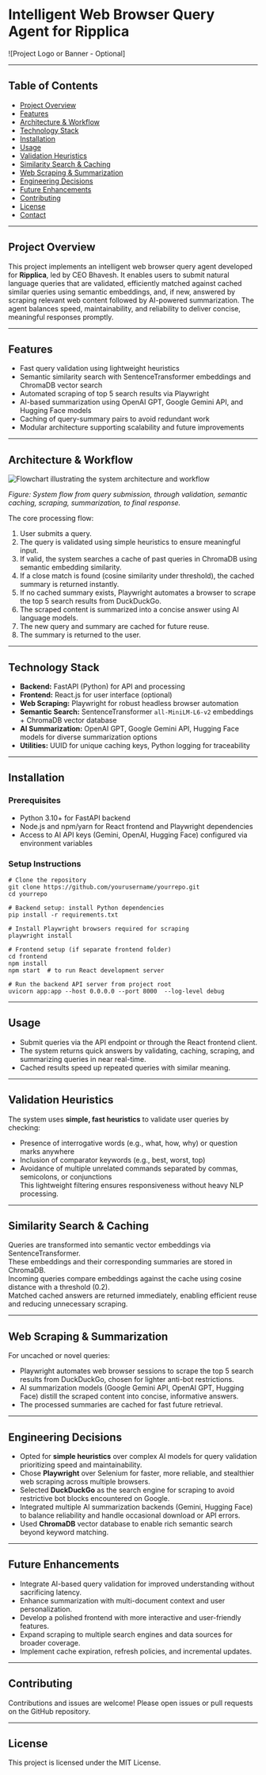 # Intelligent Web Browser Query Agent for Ripplica

![Project Logo or Banner - Optional]

---

## Table of Contents
- [Project Overview](#project-overview)
- [Features](#features)
- [Architecture & Workflow](#architecture--workflow)
- [Technology Stack](#technology-stack)
- [Installation](#installation)
- [Usage](#usage)
- [Validation Heuristics](#validation-heuristics)
- [Similarity Search & Caching](#similarity-search--caching)
- [Web Scraping & Summarization](#web-scraping--summarization)
- [Engineering Decisions](#engineering-decisions)
- [Future Enhancements](#future-enhancements)
- [Contributing](#contributing)
- [License](#license)
- [Contact](#contact)

---

## Project Overview

This project implements an intelligent web browser query agent developed for **Ripplica**, led by CEO Bhavesh. It enables users to submit natural language queries that are validated, efficiently matched against cached similar queries using semantic embeddings, and, if new, answered by scraping relevant web content followed by AI-powered summarization. The agent balances speed, maintainability, and reliability to deliver concise, meaningful responses promptly.

---

## Features

- Fast query validation using lightweight heuristics  
- Semantic similarity search with SentenceTransformer embeddings and ChromaDB vector search  
- Automated scraping of top 5 search results via Playwright  
- AI-based summarization using OpenAI GPT, Google Gemini API, and Hugging Face models  
- Caching of query-summary pairs to avoid redundant work  
- Modular architecture supporting scalability and future improvements  

---

## Architecture & Workflow

![Flowchart illustrating the system architecture and workflow](./docs/images/flowchart.png)

*Figure: System flow from query submission, through validation, semantic caching, scraping, summarization, to final response.*

The core processing flow:

1. User submits a query.  
2. The query is validated using simple heuristics to ensure meaningful input.  
3. If valid, the system searches a cache of past queries in ChromaDB using semantic embedding similarity.  
4. If a close match is found (cosine similarity under threshold), the cached summary is returned instantly.  
5. If no cached summary exists, Playwright automates a browser to scrape the top 5 search results from DuckDuckGo.  
6. The scraped content is summarized into a concise answer using AI language models.  
7. The new query and summary are cached for future reuse.  
8. The summary is returned to the user.

---

## Technology Stack

- **Backend:** FastAPI (Python) for API and processing  
- **Frontend:** React.js for user interface (optional)  
- **Web Scraping:** Playwright for robust headless browser automation  
- **Semantic Search:** SentenceTransformer `all-MiniLM-L6-v2` embeddings + ChromaDB vector database  
- **AI Summarization:** OpenAI GPT, Google Gemini API, Hugging Face models for diverse summarization options  
- **Utilities:** UUID for unique caching keys, Python logging for traceability  

---

## Installation

### Prerequisites

- Python 3.10+ for FastAPI backend  
- Node.js and npm/yarn for React frontend and Playwright dependencies  
- Access to AI API keys (Gemini, OpenAI, Hugging Face) configured via environment variables  

### Setup Instructions

```
# Clone the repository
git clone https://github.com/yourusername/yourrepo.git
cd yourrepo

# Backend setup: install Python dependencies
pip install -r requirements.txt

# Install Playwright browsers required for scraping
playwright install

# Frontend setup (if separate frontend folder)
cd frontend
npm install
npm start  # to run React development server

# Run the backend API server from project root
uvicorn app:app --host 0.0.0.0 --port 8000  --log-level debug
```

---

## Usage

- Submit queries via the API endpoint or through the React frontend client.  
- The system returns quick answers by validating, caching, scraping, and summarizing queries in near real-time.  
- Cached results speed up repeated queries with similar meaning.

---

## Validation Heuristics

The system uses **simple, fast heuristics** to validate user queries by checking:  
- Presence of interrogative words (e.g., what, how, why) or question marks anywhere  
- Inclusion of comparator keywords (e.g., best, worst, top)  
- Avoidance of multiple unrelated commands separated by commas, semicolons, or conjunctions  
This lightweight filtering ensures responsiveness without heavy NLP processing.

---

## Similarity Search & Caching

Queries are transformed into semantic vector embeddings via SentenceTransformer.  
These embeddings and their corresponding summaries are stored in ChromaDB.  
Incoming queries compare embeddings against the cache using cosine distance with a threshold (0.2).  
Matched cached answers are returned immediately, enabling efficient reuse and reducing unnecessary scraping.

---

## Web Scraping & Summarization

For uncached or novel queries:  
- Playwright automates web browser sessions to scrape the top 5 search results from DuckDuckGo, chosen for lighter anti-bot restrictions.  
- AI summarization models (Google Gemini API, OpenAI GPT, Hugging Face) distill the scraped content into concise, informative answers.  
- The processed summaries are cached for fast future retrieval.

---

## Engineering Decisions

- Opted for **simple heuristics** over complex AI models for query validation prioritizing speed and maintainability.  
- Chose **Playwright** over Selenium for faster, more reliable, and stealthier web scraping across multiple browsers.  
- Selected **DuckDuckGo** as the search engine for scraping to avoid restrictive bot blocks encountered on Google.  
- Integrated multiple AI summarization backends (Gemini, Hugging Face) to balance reliability and handle occasional download or API errors.  
- Used **ChromaDB** vector database to enable rich semantic search beyond keyword matching.

---

## Future Enhancements

- Integrate AI-based query validation for improved understanding without sacrificing latency.  
- Enhance summarization with multi-document context and user personalization.  
- Develop a polished frontend with more interactive and user-friendly features.  
- Expand scraping to multiple search engines and data sources for broader coverage.  
- Implement cache expiration, refresh policies, and incremental updates.

---

## Contributing

Contributions and issues are welcome! Please open issues or pull requests on the GitHub repository.

---

## License

This project is licensed under the MIT License.
